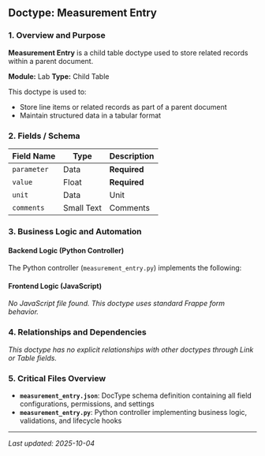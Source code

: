 ## Doctype: Measurement Entry

### 1. Overview and Purpose

**Measurement Entry** is a child table doctype used to store related records within a parent document.

**Module:** Lab
**Type:** Child Table

This doctype is used to:
- Store line items or related records as part of a parent document
- Maintain structured data in a tabular format

### 2. Fields / Schema

| Field Name | Type | Description |
|------------|------|-------------|
| `parameter` | Data | **Required** |
| `value` | Float | **Required** |
| `unit` | Data | Unit |
| `comments` | Small Text | Comments |

### 3. Business Logic and Automation

#### Backend Logic (Python Controller)

The Python controller (`measurement_entry.py`) implements the following:

#### Frontend Logic (JavaScript)

*No JavaScript file found. This doctype uses standard Frappe form behavior.*

### 4. Relationships and Dependencies

*This doctype has no explicit relationships with other doctypes through Link or Table fields.*

### 5. Critical Files Overview

- **`measurement_entry.json`**: DocType schema definition containing all field configurations, permissions, and settings
- **`measurement_entry.py`**: Python controller implementing business logic, validations, and lifecycle hooks

---

*Last updated: 2025-10-04*
